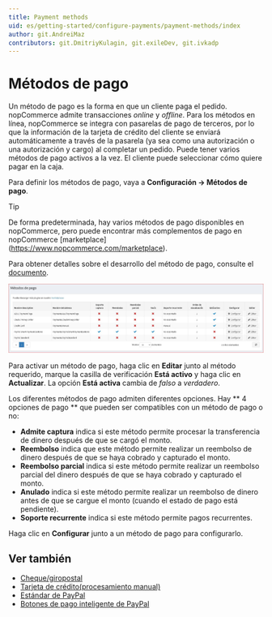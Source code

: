 ```yaml
---
title: Payment methods
uid: es/getting-started/configure-payments/payment-methods/index
author: git.AndreiMaz
contributors: git.DmitriyKulagin, git.exileDev, git.ivkadp
---
```


# Métodos de pago

Un método de pago es la forma en que un cliente paga el pedido. nopCommerce admite transacciones *online* y *offline*. Para los métodos en línea, nopCommerce se integra con pasarelas de pago de terceros, por lo que la información de la tarjeta de crédito del cliente se enviará automáticamente a través de la pasarela (ya sea como una autorización o una autorización y cargo) al completar un pedido. Puede tener varios métodos de pago activos a la vez. El cliente puede seleccionar cómo quiere pagar en la caja.

Para definir los métodos de pago, vaya a **Configuración → Métodos de pago**.

> [!TIP]
>
> De forma predeterminada, hay varios métodos de pago disponibles en nopCommerce, pero puede encontrar más complementos de pago en nopCommerce [marketplace] (https://www.nopcommerce.com/marketplace).

Para obtener detalles sobre el desarrollo del método de pago, consulte el [documento](xref:es/developer/plugins/payment-method).

![métodos](_static/index/payment-methods.jpg)

Para activar un método de pago, haga clic en **Editar** junto al método requerido, marque la casilla de verificación **Está activo** y haga clic en **Actualizar**. La opción **Está activa** cambia de *falso* a *verdadero*.

 Los diferentes métodos de pago admiten diferentes opciones. Hay ** 4 opciones de pago ** que pueden ser compatibles con un método de pago o no:

* **Admite captura** indica si este método permite procesar la transferencia de dinero después de que se cargó el monto.
* **Reembolso** indica que este método permite realizar un reembolso de dinero después de que se haya cobrado y capturado el monto.
* **Reembolso parcial** indica si este método permite realizar un reembolso parcial del dinero después de que se haya cobrado y capturado el monto.
* **Anulado** indica si este método permite realizar un reembolso de dinero antes de que se cargue el monto (cuando el estado de pago está pendiente).
* **Soporte recurrente** indica si este método permite pagos recurrentes.

Haga clic en **Configurar** junto a un método de pago para configurarlo.

## Ver también

* [Cheque/giropostal](xref:es/Getting-started/configure-payments/payment-methods/cheque-money-order)
* [Tarjeta de crédito(procesamiento manual)](xref:es/Getting-started/configure-payments/payment-methods/credit-card-manual-processing)
* [Estándar de PayPal](xref:es/Getting-started/configure-payments/payment-methods/paypal-standard)
* [Botones de pago inteligente de PayPal](xref:es/Getting-started/configure-payments/payment-methods/paypal-smart-payment-buttons)
